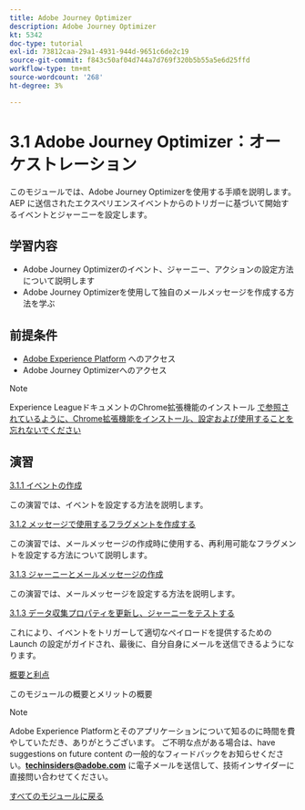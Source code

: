 ```yaml
---
title: Adobe Journey Optimizer
description: Adobe Journey Optimizer
kt: 5342
doc-type: tutorial
exl-id: 73812caa-29a1-4931-944d-9651c6de2c19
source-git-commit: f843c50af04d744a7d769f320b5b55a5e6d25ffd
workflow-type: tm+mt
source-wordcount: '268'
ht-degree: 3%

---
```


# 3.1 Adobe Journey Optimizer：オーケストレーション

このモジュールでは、Adobe Journey Optimizerを使用する手順を説明します。 AEP に送信されたエクスペリエンスイベントからのトリガーに基づいて開始するイベントとジャーニーを設定します。

## 学習内容

- Adobe Journey Optimizerのイベント、ジャーニー、アクションの設定方法について説明します
- Adobe Journey Optimizerを使用して独自のメールメッセージを作成する方法を学ぶ

## 前提条件

- [Adobe Experience Platform](https://experience.adobe.com/platform) へのアクセス
- Adobe Journey Optimizerへのアクセス

>[!NOTE]
>
>Experience LeagueドキュメントのChrome拡張機能のインストール [ で参照されているように、Chrome拡張機能をインストール、設定および使用することを忘れないでください ](../../gettingstarted/gettingstarted/ex1.md)

## 演習

[3.1.1 イベントの作成](./ex1.md)

この演習では、イベントを設定する方法を説明します。

[3.1.2 メッセージで使用するフラグメントを作成する](./ex2.md)

この演習では、メールメッセージの作成時に使用する、再利用可能なフラグメントを設定する方法について説明します。

[3.1.3 ジャーニーとメールメッセージの作成](./ex3.md)

この演習では、メールメッセージを設定する方法を説明します。

[3.1.3 データ収集プロパティを更新し、ジャーニーをテストする](./ex4.md)

これにより、イベントをトリガーして適切なペイロードを提供するための Launch の設定がガイドされ、最後に、自分自身にメールを送信できるようになります。

[概要と利点](./summary.md)

このモジュールの概要とメリットの概要

>[!NOTE]
>
>Adobe Experience Platformとそのアプリケーションについて知るのに時間を費やしていただき、ありがとうございます。 ご不明な点がある場合は、have suggestions on future content の一般的なフィードバックをお知らせください。**techinsiders@adobe.com** に電子メールを送信して、技術インサイダーに直接問い合わせてください。

[すべてのモジュールに戻る](../../../overview.md)
